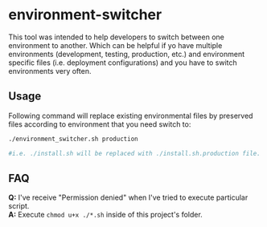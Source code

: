 # environment-switcher

This tool was intended to help developers to switch between one environment to another.
Which can be helpful if yo have multiple environments (development, testing, production, etc.) and environment specific files (i.e. deployment configurations) and you have to switch environments very often.

## Usage
Following command will replace existing environmental files by preserved files according to environment that you need switch to:
```bash
./environment_switcher.sh production

#i.e. ./install.sh will be replaced with ./install.sh.production file.
``` 

## FAQ

**Q:** I've receive "Permission denied" when I've tried to execute particular script.  
**A:** Execute `chmod u+x ./*.sh` inside of this project's folder.